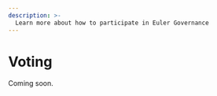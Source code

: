 ```yaml
---
description: >-
  Learn more about how to participate in Euler Governance
---
```


# Voting

Coming soon.